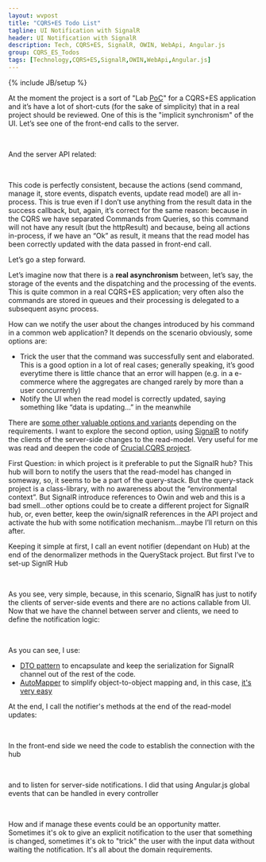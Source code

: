 ```yaml
---
layout: wvpost
title: "CQRS+ES Todo List"
tagline: UI Notification with SignalR
header: UI Notification with SignalR
description: Tech, CQRS+ES, SignalR, OWIN, WebApi, Angular.js
group: CQRS_ES_Todos
tags: [Technology,CQRS+ES,SignalR,OWIN,WebApi,Angular.js]
---
```

{% include JB/setup %}

At the moment the project is a sort of "Lab <a href="https://it.wikipedia.org/wiki/Proof_of_concept" target="_blank">PoC</a>" for a CQRS+ES application and it’s have a lot of short-cuts (for the sake of simplicity) that in a real project should be reviewed. One of this is the "implicit synchronism" of the UI. Let’s see one of the front-end calls to the server.

<script type="syntaxhighlighter" class="brush: javascript">
<![CDATA[
changeDescription: function (_item) {
    var _input = {
        id: _item.Id,
        description: _item.Description
    }

    $http.post(w$settings.apiUrl + 'TodoItems/ChangeDescription', _input)
        .success(function (result, status) {
            $scope.local.todoItemsError.message = '';
            $scope.local.todoItemsError.show = false;
            _item._Description = _item.Description
        })
        .error(function (data, status, headers, config) {
            $scope.local.todoItemsError.message = w$utils.getFluentValidationMessage(data.Message);
            $scope.local.todoItemsError.show = true;
            _item.Description = _item._Description
        });
}
]]></script> 

And the server API related:

<script type="syntaxhighlighter" class="brush: csharp">
<![CDATA[
[Route("api/TodoItems/ChangeDescription")]
[HttpPost]
public IHttpActionResult ChangeDescription(ChangeToDoItemDescriptionModel model)
{
    if (!ModelState.IsValid)
        return BadRequest(ModelState);

    try
    {
        Worker.ChangeDescription(model);
        return Ok();
    }
    catch (Exception ex)
    {
        return BadRequest(ex.Message);
    }
}
]]></script> 

This code is perfectly consistent, because the actions (send command, manage it, store events, dispatch events, update read model) are all in-process. This is true even if I don’t use anything from the result data in the success callback, but, again, it’s correct for the same reason: because in the CQRS we have separated Commands from Queries, so this command will not have any result (but the httpResult) and because, being all actions in-process, if we have an “Ok” as result, it means that the read model has been correctly updated with the data passed in front-end call.
	
Let’s go a step forward.

Let’s imagine now that there is a **real asynchronism** between, let’s say, the storage of the events and the dispatching and the processing of the events. This is quite common in a real CQRS+ES application; very often also the commands are stored in queues and their processing is delegated to a subsequent async process.


How can we notify the user about the changes introduced by his command in a common web application? It depends on the scenario obviously, some options are:

-	Trick the user that the command was successfully sent and elaborated. This is a good option in a lot of real cases; generally speaking, it’s good everytime there is little chance that an error will happen (e.g. in a e-commerce where the aggregates are changed rarely by more than a user concurrently)
-	Notify the UI when the read model is correctly updated, saying something like “data is updating…” in the meanwhile


There are <a href="https://www.google.it/webhp?sourceid=chrome-instant&ion=1&espv=2&ie=UTF-8#q=CQRS+eventual+consistency+ui" target="_blank">some other valuable options and variants</a> depending on the requirements.
I want to explore the second option, using <a href="http://signalr.net/" target="_blank">SignalR</a> to notify the clients of the server-side changes to the read-model. Very useful for me was read and deepen the code of <a href="https://github.com/andyhoyle/Crucial-CQRS" target="_blank">Crucial.CQRS project</a>.

First Question: in which project is it preferable to put the SignalR hub? This hub will born to notify the users that the read-model has changed in someway, so, it seems to be a part of the query-stack. But the query-stack project is a class-library, with no awareness about the “environmental context”. But SignalR introduce references to Owin and web and this is a bad smell…other options could be to create a different project for SignalR hub, or, even better, keep the owin/signalR references in the API project and activate the hub with some notification mechanism…maybe I’ll return on this after.

Keeping it simple at first, I call an event notifier (dependant on Hub) at the end of the denormalizer methods in the QueryStack project. But first I’ve to set-up SignlR Hub

<script type="syntaxhighlighter" class="brush: csharp">
<![CDATA[
public class NotifierHub : Hub
{
}
]]></script> 

As you see, very simple, because, in this scenario, SignalR has just to notify the clients of server-side events and there are no actions callable from UI. Now that we have the channel between server and clients, we need to define the notification logic:

<script type="syntaxhighlighter" class="brush: csharp">
<![CDATA[
public class EventNotifier : IEventNotifier
{
    private readonly IHubConnectionContext<dynamic> clients;
    private readonly IMappingEngine mapper;

    public EventNotifier(IHubConnectionContext<dynamic> clients, IMappingEngine mapper)
    {
        Contract.Requires<ArgumentNullException>(clients != null, "clients");
        Contract.Requires<ArgumentNullException>(mapper != null, "mapper");
        this.clients = clients;
        this.mapper = mapper;
    }

    public async Task ChangedToDoListDescriptionEventNotify(ToDoList list)
    {
        await clients.All.changedToDoListDescription(mapper.Map<NotifiedToDoList>(list));
    }

    ...
}
]]></script> 

As you can see, I use:

- <a href="http://martinfowler.com/eaaCatalog/dataTransferObject.html" target="_blank">DTO pattern</a> to encapsulate and keep the serialization for SignalR channel out of the rest of the code.
- <a href="http://automapper.org/" target="_blank">AutoMapper</a> to simplify object-to-object mapping and, in this case, <a href="https://github.com/williamverdolini/CQRS-ES-Todos/blob/master/Todo.QueryStack/Mappers/NotifierMapperProfile.cs" target="_blank">it's very easy</a>

At the end, I call the notifier's methods at the end of the read-model updates:

<script type="syntaxhighlighter" class="brush: csharp;highlight: [28]">
<![CDATA[
public class ToDoEventHandlers : 
	IEventHandler<ChangedToDoListDescriptionEvent>,
	...
{
	private readonly IIdentityMapper _identityMapper;
	private readonly IEventNotifier notifier;

	public ToDoEventHandlers(IIdentityMapper identityMapper, IEventNotifier notifier)
	{
		Contract.Requires<ArgumentNullException>(identityMapper != null, "identityMapper");
		Contract.Requires<ArgumentNullException>(notifier != null, "notifier");
		_identityMapper = identityMapper;
		this.notifier = notifier;
	}

	public void Handle(ChangedToDoListDescriptionEvent @event)
	{
		using (var db = new ToDoContext())
		{
			int modelId = _identityMapper.GetModelId<ToDoList>(@event.ToDoListId);
			ToDoList list = db.Lists.First(t => t.Id.Equals(modelId));
			if (list != null)
			{
				list.Description = @event.Description;
				db.Entry(list).State = EntityState.Modified;
				db.SaveChanges();

				Task.Run(() => notifier.ChangedToDoListDescriptionEventNotify(list)).ConfigureAwait(false);
			}
		}
	}

	...
}
]]></script> 

In the front-end side we need the code to establish the connection with the hub 

<script type="syntaxhighlighter" class="brush: javascript">
<![CDATA[
var notifierHubProxy = $.connection.notifierHub;
]]></script> 

and to listen for server-side notifications. I did that using Angular.js global events that can be handled in every controller

<script type="syntaxhighlighter" class="brush: javascript">
<![CDATA[
// setup of global notification events 
notifierHubProxy.client.changedToDoListDescription = broadcastEvent('changedToDoListDescription');
notifierHubProxy.client.createdToDoListEvent = broadcastEvent('createdToDoListEvent');
notifierHubProxy.client.addedNewToDoItemEvent = broadcastEvent('addedNewToDoItemEvent');
notifierHubProxy.client.markedToDoItemAsCompletedEvent = broadcastEvent('markedToDoItemAsCompletedEvent');
notifierHubProxy.client.reOpenedToDoItemEvent = broadcastEvent('reOpenedToDoItemEvent');
notifierHubProxy.client.changedToDoItemImportanceEvent = broadcastEvent('changedToDoItemImportanceEvent');
notifierHubProxy.client.changedToDoItemDescriptionEvent = broadcastEvent('changedToDoItemDescriptionEvent');
notifierHubProxy.client.changedToDoItemDueDateEvent = broadcastEvent('changedToDoItemDueDateEvent');

var broadcastEvent = function (eventName) {
    return function () {
        console.log("event:" + eventName);
        console.log(arguments);
        $rootScope.$broadcast(eventName, arguments.length==1 ? arguments[0] : arguments);
    }
}
]]></script> 

How and if manage these events could be an opportunity matter. Sometimes it's ok to give an explicit notification to the user that something is changed, sometimes it's ok to "trick" the user with the input data without waiting the notification.
It's all about the domain requirements.